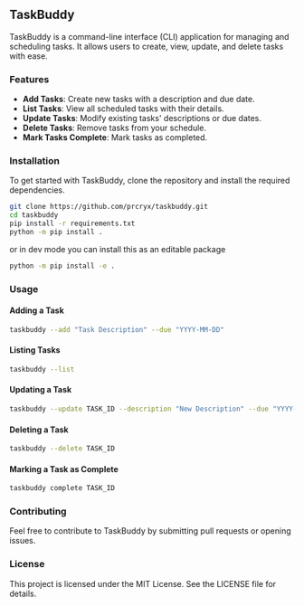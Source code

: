 ## TaskBuddy
TaskBuddy is a command-line interface (CLI) application for managing and scheduling tasks. It allows users to create, view, update, and delete tasks with ease.

### Features
* **Add Tasks**: Create new tasks with a description and due date.
* **List Tasks**: View all scheduled tasks with their details.
* **Update Tasks**: Modify existing tasks' descriptions or due dates.
* **Delete Tasks**: Remove tasks from your schedule.
* **Mark Tasks Complete**: Mark tasks as completed.

### Installation
To get started with TaskBuddy, clone the repository and install the required dependencies.

```bash
git clone https://github.com/prcryx/taskbuddy.git
cd taskbuddy
pip install -r requirements.txt
python -m pip install .
```
or in dev mode you can install this as an editable package
```bash
python -m pip install -e .
```
### Usage

#### Adding a Task
```bash
taskbuddy --add "Task Description" --due "YYYY-MM-DD"
```

#### Listing Tasks
```bash
taskbuddy --list
```

#### Updating a Task
```bash
taskbuddy --update TASK_ID --description "New Description" --due "YYYY-MM-DD"
```

#### Deleting a Task
```bash
taskbuddy --delete TASK_ID
```

#### Marking a Task as Complete
```bash
taskbuddy complete TASK_ID
```

### Contributing
Feel free to contribute to TaskBuddy by submitting pull requests or opening issues.

### License
This project is licensed under the MIT License. See the LICENSE file for details.
